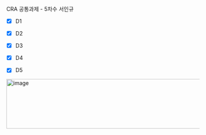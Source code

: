 CRA 공통과제 - 5차수 서인규

- [x] D1
- [x] D2
- [x] D3
- [x] D4
- [x] D5


<img width="640" height="130" alt="image" src="https://github.com/user-attachments/assets/cacee92c-c7fc-4374-922e-a2d67ee78458" />
